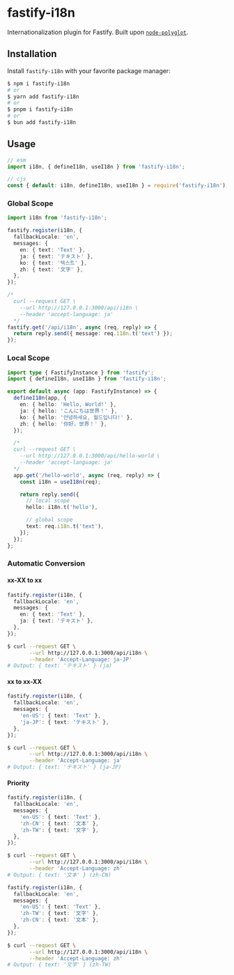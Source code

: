 # fastify-i18n

Internationalization plugin for Fastify. Built upon [`node-polyglot`](https://github.com/airbnb/polyglot.js).

## Installation

Install `fastify-i18n` with your favorite package manager:

```bash
$ npm i fastify-i18n
# or
$ yarn add fastify-i18n
# or
$ pnpm i fastify-i18n
# or
$ bun add fastify-i18n
```

## Usage

```js
// esm
import i18n, { defineI18n, useI18n } from 'fastify-i18n';

// cjs
const { default: i18n, defineI18n, useI18n } = require('fastify-i18n');
```

### Global Scope

```ts
import i18n from 'fastify-i18n';

fastify.register(i18n, {
  fallbackLocale: 'en',
  messages: {
    en: { text: 'Text' },
    ja: { text: 'テキスト' },
    ko: { text: '텍스트' },
    zh: { text: '文字' },
  },
});

/*
  curl --request GET \
    --url http://127.0.0.1:3000/api/i18n \
    --header 'accept-language: ja'
  */
fastify.get('/api/i18n', async (req, reply) => {
  return reply.send({ message: req.i18n.t('text') });
});
```

### Local Scope

```ts
import type { FastifyInstance } from 'fastify';
import { defineI18n, useI18n } from 'fastify-i18n';

export default async (app: FastifyInstance) => {
  defineI18n(app, {
    en: { hello: 'Hello, World!' },
    ja: { hello: 'こんにちは世界！' },
    ko: { hello: '안녕하세요, 월드입니다!' },
    zh: { hello: '你好，世界！' },
  });

  /*
  curl --request GET \
    --url http://127.0.0.1:3000/api/hello-world \
    --header 'accept-language: ja'
  */
  app.get('/hello-world', async (req, reply) => {
    const i18n = useI18n(req);

    return reply.send({
      // local scope
      hello: i18n.t('hello'),

      // global scope
      text: req.i18n.t('text'),
    });
  });
};
```

### Automatic Conversion

#### xx-XX to xx

```ts
fastify.register(i18n, {
  fallbackLocale: 'en',
  messages: {
    en: { text: 'Text' },
    ja: { text: 'テキスト' },
  },
});
```

```sh
$ curl --request GET \
       --url http://127.0.0.1:3000/api/i18n \
       --header 'Accept-Language: ja-JP'
# Output: { text: 'テキスト' } (ja)
```

#### xx to xx-XX

```ts
fastify.register(i18n, {
  fallbackLocale: 'en',
  messages: {
    'en-US': { text: 'Text' },
    'ja-JP': { text: 'テキスト' },
  },
});
```

```sh
$ curl --request GET \
       --url http://127.0.0.1:3000/api/i18n \
       --header 'Accept-Language: ja'
# Output: { text: 'テキスト' } (ja-JP)
```

#### Priority

```ts
fastify.register(i18n, {
  fallbackLocale: 'en',
  messages: {
    'en-US': { text: 'Text' },
    'zh-CN': { text: '文本' },
    'zh-TW': { text: '文字' },
  },
});
```

```sh
$ curl --request GET \
       --url http://127.0.0.1:3000/api/i18n \
       --header 'Accept-Language: zh'
# Output: { text: '文本' } (zh-CN)
```

```ts
fastify.register(i18n, {
  fallbackLocale: 'en',
  messages: {
    'en-US': { text: 'Text' },
    'zh-TW': { text: '文字' },
    'zh-CN': { text: '文本' },
  },
});
```

```sh
$ curl --request GET \
       --url http://127.0.0.1:3000/api/i18n \
       --header 'Accept-Language: zh'
# Output: { text: '文字' } (zh-TW)
```
